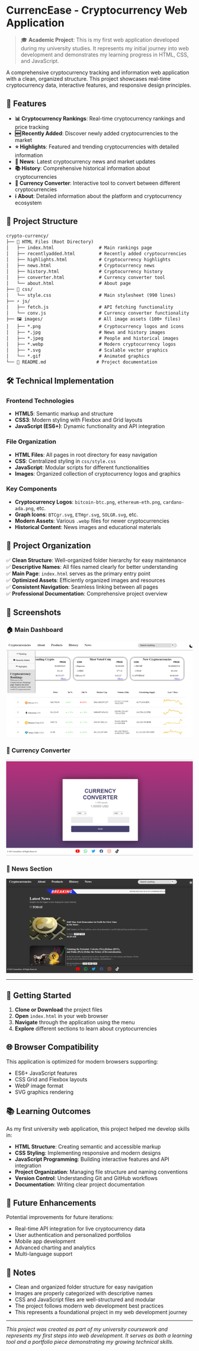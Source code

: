# CurrencEase - Cryptocurrency Web Application

> 🎓 **Academic Project**: This is my first web application developed during my university studies. It represents my initial journey into web development and demonstrates my learning progress in HTML, CSS, and JavaScript.

A comprehensive cryptocurrency tracking and information web application with a clean, organized structure. This project showcases real-time cryptocurrency data, interactive features, and responsive design principles.

## 🚀 Features

- **📊 Cryptocurrency Rankings**: Real-time cryptocurrency rankings and price tracking
- **🆕 Recently Added**: Discover newly added cryptocurrencies to the market
- **⭐ Highlights**: Featured and trending cryptocurrencies with detailed information
- **📰 News**: Latest cryptocurrency news and market updates
- **📚 History**: Comprehensive historical information about cryptocurrencies
- **💱 Currency Converter**: Interactive tool to convert between different cryptocurrencies
- **ℹ️ About**: Detailed information about the platform and cryptocurrency ecosystem

## 📁 Project Structure

```
crypto-currency/
├── 📄 HTML Files (Root Directory)
│   ├── index.html                 # Main rankings page
│   ├── recentlyadded.html         # Recently added cryptocurrencies
│   ├── highlights.html            # Cryptocurrency highlights
│   ├── news.html                  # Cryptocurrency news
│   ├── history.html               # Cryptocurrency history
│   ├── converter.html             # Currency converter tool
│   └── about.html                 # About page
├── 🎨 css/
│   └── style.css                  # Main stylesheet (990 lines)
├── ⚡ js/
│   ├── fetch.js                   # API fetching functionality
│   └── conv.js                    # Currency converter functionality
├── 🖼️ images/                     # All image assets (100+ files)
│   ├── *.png                      # Cryptocurrency logos and icons
│   ├── *.jpg                      # News and history images
│   ├── *.jpeg                     # People and historical images
│   ├── *.webp                     # Modern cryptocurrency logos
│   ├── *.svg                      # Scalable vector graphics
│   └── *.gif                      # Animated graphics
└── 📖 README.md                   # Project documentation
```

## 🛠️ Technical Implementation

### Frontend Technologies
- **HTML5**: Semantic markup and structure
- **CSS3**: Modern styling with Flexbox and Grid layouts
- **JavaScript (ES6+)**: Dynamic functionality and API integration

### File Organization
- **HTML Files**: All pages in root directory for easy navigation
- **CSS**: Centralized styling in `css/style.css`
- **JavaScript**: Modular scripts for different functionalities
- **Images**: Organized collection of cryptocurrency logos and graphics

### Key Components
- **Cryptocurrency Logos**: `bitcoin-btc.png`, `ethereum-eth.png`, `cardano-ada.png`, etc.
- **Graph Icons**: `BTCgr.svg`, `ETHgr.svg`, `SOLGR.svg`, etc.
- **Modern Assets**: Various `.webp` files for newer cryptocurrencies
- **Historical Content**: News images and educational materials

## 🔧 Project Organization

✅ **Clean Structure**: Well-organized folder hierarchy for easy maintenance  
✅ **Descriptive Names**: All files named clearly for better understanding  
✅ **Main Page**: `index.html` serves as the primary entry point  
✅ **Optimized Assets**: Efficiently organized images and resources  
✅ **Consistent Navigation**: Seamless linking between all pages  
✅ **Professional Documentation**: Comprehensive project overview  

## 📸 Screenshots

### 🏠 Main Dashboard
![Main Dashboard](https://raw.githubusercontent.com/MHMD304/cryptocurrency-tracker/main/screenshots/main-dashboard.png)

### 💱 Currency Converter
![Currency Converter](https://raw.githubusercontent.com/MHMD304/cryptocurrency-tracker/main/screenshots/currency-converter.png)

### 📰 News Section
![News Section](https://raw.githubusercontent.com/MHMD304/cryptocurrency-tracker/main/screenshots/news-section.png)

---

## 🚀 Getting Started

1. **Clone or Download** the project files
2. **Open** `index.html` in your web browser
3. **Navigate** through the application using the menu
4. **Explore** different sections to learn about cryptocurrencies

## 🌐 Browser Compatibility

This application is optimized for modern browsers supporting:
- ES6+ JavaScript features
- CSS Grid and Flexbox layouts
- WebP image format
- SVG graphics rendering

## 📚 Learning Outcomes

As my first university web application, this project helped me develop skills in:
- **HTML Structure**: Creating semantic and accessible markup
- **CSS Styling**: Implementing responsive and modern designs
- **JavaScript Programming**: Building interactive features and API integration
- **Project Organization**: Managing file structure and naming conventions
- **Version Control**: Understanding Git and GitHub workflows
- **Documentation**: Writing clear project documentation

## 🎯 Future Enhancements

Potential improvements for future iterations:
- Real-time API integration for live cryptocurrency data
- User authentication and personalized portfolios
- Mobile app development
- Advanced charting and analytics
- Multi-language support

## 📝 Notes

- Clean and organized folder structure for easy navigation
- Images are properly categorized with descriptive names
- CSS and JavaScript files are well-structured and modular
- The project follows modern web development best practices
- This represents a foundational project in my web development journey

---

*This project was created as part of my university coursework and represents my first steps into web development. It serves as both a learning tool and a portfolio piece demonstrating my growing technical skills.* 
